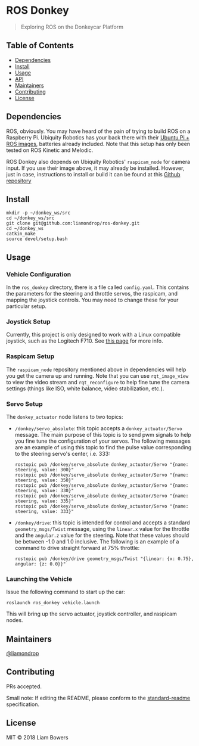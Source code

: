 # ROS Donkey

> Exploring ROS on the Donkeycar Platform


## Table of Contents

- [Dependencies](#dependencies)
- [Install](#install)
- [Usage](#usage)
- [API](#api)
- [Maintainers](#maintainers)
- [Contributing](#contributing)
- [License](#license)

## Dependencies

ROS, obviously. You may have heard of the pain of trying to build ROS on a Raspberry Pi. Ubiquity Robotics has your back there with their [Ubuntu Pi + ROS images](https://downloads.ubiquityrobotics.com/pi.html), batteries already included. Note that this setup has only been tested on ROS Kinetic and Melodic.

ROS Donkey also depends on Ubiquity Robotics' `raspicam_node` for camera input. If you use their image above, it may already be installed. However, just in case, instructions to install or build it can be found at this [Github repository](https://github.com/UbiquityRobotics/raspicam_node)

## Install

```
mkdir -p ~/donkey_ws/src
cd ~/donkey_ws/src
git clone git@github.com:liamondrop/ros-donkey.git
cd ~/donkey_ws
catkin_make
source devel/setup.bash
```

## Usage

### Vehicle Configuration

In the `ros_donkey` directory, there is a file called `config.yaml`. This contains the parameters for the steering and throttle servos, the raspicam, and mapping the joystick controls. You may need to change these for your particular setup.

### Joystick Setup

Currently, this project is only designed to work with a Linux compatible joystick, such as the Logitech F710. See [this page](http://wiki.ros.org/joy/Tutorials/ConfiguringALinuxJoystick) for more info.

### Raspicam Setup

The `raspicam_node` repository mentioned above in dependencies will help you get the camera up and running. Note that you can use `rqt_image_view` to view the video stream and `rqt_reconfigure` to help fine tune the camera settings (things like ISO, white balance, video stabilization, etc.).

### Servo Setup

The `donkey_actuator` node listens to two topics:

 - `/donkey/servo_absolute`: this topic accepts a `donkey_actuator/Servo` message. The main purpose of this topic is to send pwm signals to help you fine tune the configuration of your servos. The following messages are an example of using this topic to find the pulse value corresponding to the steering servo's center, i.e. 333:
    ```
    rostopic pub /donkey/servo_absolute donkey_actuator/Servo "{name: steering, value: 300}"
    rostopic pub /donkey/servo_absolute donkey_actuator/Servo "{name: steering, value: 350}"
    rostopic pub /donkey/servo_absolute donkey_actuator/Servo "{name: steering, value: 330}"
    rostopic pub /donkey/servo_absolute donkey_actuator/Servo "{name: steering, value: 335}"
    rostopic pub /donkey/servo_absolute donkey_actuator/Servo "{name: steering, value: 333}"
    ```
 - `/donkey/drive`: this topic is intended for control and accepts a standard `geometry_msgs/Twist` message, using the `linear.x` value for the throttle and the `angular.z` value for the steering. Note that these values should be between -1.0 and 1.0 inclusive. The following is an example of a command to drive straight forward at 75% throttle:
    ```
    rostopic pub /donkey/drive geometry_msgs/Twist "{linear: {x: 0.75}, angular: {z: 0.0}}"
    ```

### Launching the Vehicle

Issue the following command to start up the car:

```
roslaunch ros_donkey vehicle.launch
```

This will bring up the servo actuator, joystick controller, and raspicam nodes.


## Maintainers

[@liamondrop](https://github.com/liamondrop)

## Contributing

PRs accepted.

Small note: If editing the README, please conform to the [standard-readme](https://github.com/RichardLitt/standard-readme) specification.

## License

MIT © 2018 Liam Bowers
